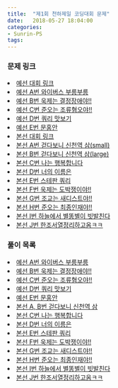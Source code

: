 ```yaml
---
title:  "제1회 천하제일 코딩대회 문제"
date:   2018-05-27 18:04:00
categories:
- Sunrin-PS
tags:
---
```


### 문제 링크
<li><a href = "https://www.acmicpc.net/contest/view/241">예선 대회 링크</a></li>
<li><a href = "https://www.acmicpc.net/problem/14645">예선 A번 와이버스 부릉부릉</a></li>
<li><a href = "https://www.acmicpc.net/problem/14646">예선 B번 욱제는 결정장애야!!</a></li>
<li><a href = "https://www.acmicpc.net/problem/14647">예선 C번 준오는 조류혐오야!!</a></li>
<li><a href = "https://www.acmicpc.net/problem/14648">예선 D번 쿼리 맛보기</a></li>
<li><a href = "https://www.acmicpc.net/problem/14649">예선 E번 문홍안</a></li>
<li><a href = "https://www.acmicpc.net/contest/view/242">본선 대회 링크</a></li>
<li><a href = "https://www.acmicpc.net/problem/14650">본선 A번 걷다보니 신천역 삼(small)</a></li>
<li><a href = "https://www.acmicpc.net/problem/14651">본선 B번 걷다보니 신천역 삼(large)</a></li>
<li><a href = "https://www.acmicpc.net/problem/14652">본선 C번 나는 행복합니다</a></li>
<li><a href = "https://www.acmicpc.net/problem/14653">본선 D번 너의 이름은</a></li>
<li><a href = "https://www.acmicpc.net/problem/14654">본선 E번 스테판 쿼리</a></li>
<li><a href = "https://www.acmicpc.net/problem/14655">본선 F번 욱제는 도박쟁이야!!</a></li>
<li><a href = "https://www.acmicpc.net/problem/14656">본선 G번 조교는 새디스트야!!</a></li>
<li><a href = "https://www.acmicpc.net/problem/14657">본선 H번 준오는 최종인재야!!</a></li>
<li><a href = "https://www.acmicpc.net/problem/14658">본선 I번 하늘에서 별똥별이 빗발친다</a></li>
<li><a href = "https://www.acmicpc.net/problem/14659">본선 J번 한조서열정리하고옴ㅋㅋ</a></li>

### 풀이 목록
<li><a href = "https://justicehui.github.io/2018/05/06/BOJ14645.html">예선 A번 와이버스 부릉부릉</a></li>
<li><a href = "https://justicehui.github.io/2018/05/06/BOJ14646.html">예선 B번 욱제는 결정장애야!!</a></li>
<li><a href = "https://justicehui.github.io/2018/05/07/BOJ14647.html">예선 C번 준오는 조류혐오야!!</a></li>
<li><a href = "https://justicehui.github.io/2018/05/07/BOJ14648.html">예선 D번 쿼리 맛보기</a></li>
<li><a href = "https://justicehui.github.io/2018/05/11/BOJ14649.html">예선 E번 문홍안</a></li>
<li><a href = "https://justicehui.github.io/2018/05/12/BOJ14651.html">본선 A, B번 걷다보니 신천역 삼</a></li>
<li><a href = "https://justicehui.github.io/2018/05/13/BOJ14652.html">본선 C번 나는 행복합니다</a></li>
<li><a href = "https://justicehui.github.io/2018/05/18/BOJ14653.html">본선 D번 너의 이름은</a></li>
<li><a href = "https://justicehui.github.io/2018/05/20/BOJ14654.html">본선 E번 스테판 쿼리</a></li>
<li><a href = "https://justicehui.github.io/2018/05/21/BOJ14655.html">본선 F번 욱제는 도박쟁이야!!</a></li>
<li><a href = "https://justicehui.github.io/2018/05/21/BOJ14656.html">본선 G번 조교는 새디스트야!!</a></li>
<li><a href = "https://justicehui.github.io/2018/05/22/BOJ14657.html">본선 H번 준오는 최종인재야!!</a></li>
<li><a href = "https://justicehui.github.io/2018/05/22/BOJ14658.html">본선 I번 하늘에서 별똥별이 빗발친다</a></li>
<li><a href = "https://justicehui.github.io/2018/05/26/BOJ14659.html">본선 J번 한조서열정리하고옴ㅋㅋ</a></li>
